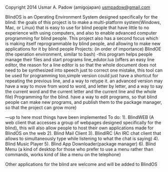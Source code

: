 Copyright 2014 Usmar A. Padow (amigojapan) usmpadow@gmail.com

BlindOS is an Operating Environment System designed specifically for the blind:
the goals of this project is to make a multi-platform system(Windows, Mac, or Linux) that is easy to use for blind people that have little to no experience with using computers, and also to enable advanced computer programming for blind people.
This project also has a second focus which is making itself reprogrammable by blind people, and allowing to make new applications for it by blind people 
Projects: (in order of importance)
BlindOE (the operation environment, similar to bash) -this program helps people manage their files and start programs
line_edutor.lua (offers an easy line editor, the reason for a line editor is so that the whole document does not need to be synthesized into speech just to correct one mistake, this tool can be used for programming too,simple version could just have a shortcut for repeating the previous line, and a way to retype it. an advanced version may have a way to move from word to word, and letter by letter, and a way to say the current word and the current letter and the current line and the whole file)
Programming for the blind.  have a way to edit programs, so that blind people can make new programs, and publish them to the package manager, so that the project can grow more)

—up to here most things have been implemented
To do:
1). BlindWEB (A web client that accesses a group of webpages designed  specifically for the blind), this will also allow people to host their own applications made for BlindOS on the web 
2). Blind Mail Client
3). BlindIRC (An IRC chat client that allows to simultaneously type while listening to what the chat is saying)
4). Blind Music Player
5). Blind App Downloader(package manager)
6). Blind Menu (a kind of desktop for those who prefer to use a menu rather than commands, works kind of like a menu on the telephone)

Other applications for the blind are welcome and will be added to BlindOS
